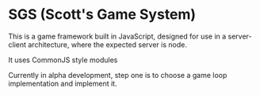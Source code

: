 # SGS (Scott's Game System)
This is a game framework built in JavaScript, designed for use in a server-client architecture, where the expected server is node.

It uses CommonJS style modules

Currently in alpha development, step one is to choose a game loop implementation and implement it.